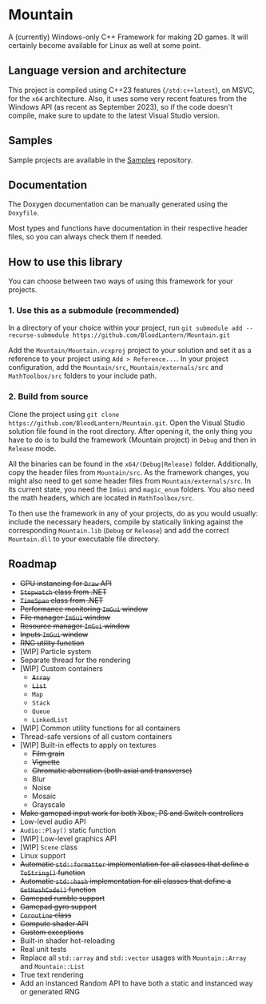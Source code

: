 # Mountain

A (currently) Windows-only C++ Framework for making 2D games.
It will certainly become available for Linux as well at some point.

## Language version and architecture

This project is compiled using C++23 features (`/std:c++latest`), on MSVC, for the `x64` architecture.
Also, it uses some very recent features from the Windows API (as recent as September 2023), so if the code doesn't compile, make sure to update to the latest Visual Studio version.

## Samples

Sample projects are available in the [Samples](https://github.com/BloodLantern/Mountain.Samples) repository.

## Documentation

The Doxygen documentation can be manually generated using the `Doxyfile`.

Most types and functions have documentation in their respective header files, so you can always check them if needed.

## How to use this library

You can choose between two ways of using this framework for your projects.

### 1. Use this as a submodule (recommended)

In a directory of your choice within your project, run `git submodule add --recurse-submodule https://github.com/BloodLantern/Mountain.git`

Add the `Mountain/Mountain.vcxproj` project to your solution and set it as a reference to your project using `Add > Reference...`.
In your project configuration, add the `Mountain/src`, `Mountain/externals/src` and `MathToolbox/src` folders to your include path.

### 2. Build from source

Clone the project using `git clone https://github.com/BloodLantern/Mountain.git`.
Open the Visual Studio solution file found in the root directory.
After opening it, the only thing you have to do is to build the framework (Mountain project) in `Debug` and then in `Release` mode.

All the binaries can be found in the `x64/(Debug|Release)` folder.
Additionally, copy the header files from `Mountain/src`.
As the framework changes, you might also need to get some header files from `Mountain/externals/src`.
In its current state, you need the `ImGui` and `magic_enum` folders.
You also need the math headers, which are located in `MathToolbox/src`.

To then use the framework in any of your projects, do as you would usually: include the necessary headers,
compile by statically linking against the corresponding `Mountain.lib`
(`Debug` or `Release`) and add the correct `Mountain.dll` to your executable file directory.

## Roadmap

- ~~GPU instancing for `Draw` API~~
- ~~`Stopwatch` class from .NET~~
- ~~`TimeSpan` class from .NET~~
- ~~Performance monitoring `ImGui` window~~
- ~~File manager `ImGui` window~~
- ~~Resource manager `ImGui` window~~
- ~~Inputs `ImGui` window~~
- ~~RNG utility function~~
- \[WIP] Particle system
- Separate thread for the rendering
- \[WIP] Custom containers
  - ~~`Array`~~
  - ~~`List`~~
  - `Map`
  - `Stack`
  - `Queue`
  - `LinkedList`
- \[WIP] Common utility functions for all containers
- Thread-safe versions of all custom containers
- \[WIP] Built-in effects to apply on textures
  - ~~Film grain~~
  - ~~Vignette~~
  - ~~Chromatic aberration (both axial and transverse)~~
  - Blur
  - Noise
  - Mosaic
  - Grayscale
- ~~Make gamepad input work for both Xbox, PS and Switch controllers~~
- Low-level audio API
- `Audio::Play()` static function
- \[WIP] Low-level graphics API
- \[WIP] `Scene` class
- Linux support
- ~~Automatic `std::formatter` implementation for all classes that define a `ToString()` function~~
- ~~Automatic `std::hash` implementation for all classes that define a `GetHashCode()` function~~
- ~~Gamepad rumble support~~
- ~~Gamepad gyro support~~
- ~~`Coroutine` class~~
- ~~Compute shader API~~
- ~~Custom exceptions~~
- Built-in shader hot-reloading
- Real unit tests
- Replace all `std::array` and `std::vector` usages with `Mountain::Array` and `Mountain::List`
- True text rendering
- Add an instanced Random API to have both a static and instanced way or generated RNG
